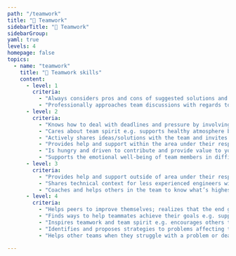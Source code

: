 ```yaml
---
path: "/teamwork"
title: "🤝 Teamwork"
sidebarTitle: "🤝 Teamwork"
sidebarGroup:
yaml: true
levels: 4
homepage: false
topics:
  - name: "teamwork"
    title: "🤝 Teamwork skills"
    content:
      - level: 1
        criteria:
          - "Always considers pros and cons of suggested solutions and comes with meaningful feedback"
          - "Professionally approaches team discussions with regards to its content rather than personal matters e.g. does not reject other’s ideas upfront because of bias"
      - level: 2
        criteria:
          - "Knows how to deal with deadlines and pressure by involving peers to find the right solution"
          - "Cares about team spirit e.g. supports healthy atmosphere between teammates, emphasises team’s successes"
          - "Actively shares ideas/solutions with the team and invites feedback on their work"
          - "Provides help and support within the area under their responsibility"
          - "Is hungry and driven to contribute and provide value to your team and to the product"
          - "Supports the emotional well-being of team members in difficult times"
      - level: 3
        criteria:
          - "Provides help and support outside of area under their responsibility"
          - "Shares technical context for less experienced engineers within project"
          - "Coaches and helps others in the team to know what’s highest priority and most recent goal within the project"
      - level: 4
        criteria:
          - "Helps peers to improve themselves; realizes that the end goal is improving the project’s and Applover team"
          - "Finds ways to help teammates achieve their goals e.g. supports teammates when they struggle, offers help and suggests solutions to their issues"
          - "Inspires teamwork and team spirit e.g. encourages others to actively share and communicate their ideas and work as a team rather than individuals"
          - "Identifies and proposes strategies to problems affecting their team e.g. internal communication problems or blockers in delivery process"
          - "Helps other teams when they struggle with a problem or deadline"

---
```

